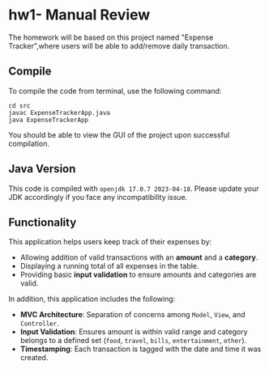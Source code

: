 # hw1- Manual Review

The homework will be based on this project named "Expense Tracker",where users will be able to add/remove daily transaction. 

## Compile

To compile the code from terminal, use the following command:
```
cd src
javac ExpenseTrackerApp.java
java ExpenseTrackerApp
```

You should be able to view the GUI of the project upon successful compilation. 

## Java Version
This code is compiled with ```openjdk 17.0.7 2023-04-18```. Please update your JDK accordingly if you face any incompatibility issue.

## Functionality
This application helps users keep track of their expenses by:
- Allowing addition of valid transactions with an **amount** and a **category**.
- Displaying a running total of all expenses in the table.
- Providing basic **input validation** to ensure amounts and categories are valid.

In addition, this application includes the following:
- **MVC Architecture**: Separation of concerns among `Model`, `View`, and `Controller`.
- **Input Validation**: Ensures amount is within valid range and category belongs to a defined set (`food`, `travel`, `bills`, `entertainment`, `other`).
- **Timestamping**: Each transaction is tagged with the date and time it was created.